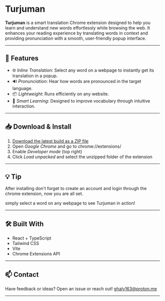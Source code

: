 # Turjuman

**Turjuman** is a smart translation Chrome extension designed to help you learn and understand new words effortlessly while browsing the web. It enhances your reading experience by translating words in context and providing pronunciation with a smooth, user-friendly popup interface.

---

## 🚀 Features

- 🌐 _Inline Translation_: Select any word on a webpage to instantly get its translation in a popup.
- 🔊 _Pronunciation_: Hear how words are pronounced in the target language.
- 📦 _Lightweight_: Runs efficiently on any website.
- 🧠 _Smart Learning_: Designed to improve vocabulary through intuitive interaction.

---

## 📥 Download & Install

1. [Download the latest build as a ZIP file](https://github.com/MohammedGhaly/Turjuman-chrome-extension/releases/download/v1.0.0/Turjuman-Extension.zip)
2. Open _Google Chrome_ and go to chrome://extensions/
3. Enable _Developer mode_ (top right)
4. Click _Load unpacked_ and select the unzipped folder of the extension

---

## 💡 Tip

After installing don't forget to create an account and login through the chrome extension, now you are all set.

simply select a word on any webpage to see Turjuman in action!

---

## 🛠 Built With

- React + TypeScript
- Tailwind CSS
- Vite
- Chrome Extensions API

---

## 📫 Contact

Have feedback or ideas? Open an issue or reach out!
[ghaly163@proton.me](ghaly163@proton.me)

---
